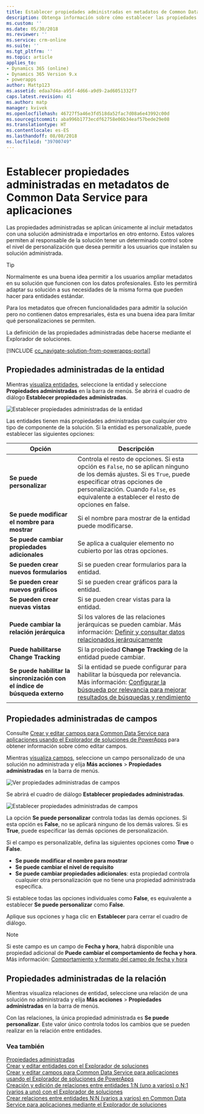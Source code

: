 ```yaml
---
title: Establecer propiedades administradas en metadatos de Common Data Service para aplicaciones | Microsoft Docs
description: Obtenga información sobre cómo establecer las propiedades administradas para los elementos de metadatos en una solución.
ms.custom: ''
ms.date: 05/30/2018
ms.reviewer: ''
ms.service: crm-online
ms.suite: ''
ms.tgt_pltfrm: ''
ms.topic: article
applies_to:
- Dynamics 365 (online)
- Dynamics 365 Version 9.x
- powerapps
author: Mattp123
ms.assetid: edaa7d4a-a95f-4d66-a9d9-2ad6051332f7
caps.latest.revision: 41
ms.author: matp
manager: kvivek
ms.openlocfilehash: 46727f5a46e3fd518da52fac7d08a6e43992c00d
ms.sourcegitcommit: aba996b1773ecdf62758e06b34eaf57bede29e08
ms.translationtype: HT
ms.contentlocale: es-ES
ms.lasthandoff: 08/08/2018
ms.locfileid: "39700749"
---
```

# <a name="set-managed-properties-in-common-data-service-for-apps-metadata"></a>Establecer propiedades administradas en metadatos de Common Data Service para aplicaciones 

Las propiedades administradas se aplican únicamente al incluir metadatos con una solución administrada e importarlos en otro entorno. Estos valores permiten al responsable de la solución tener un determinado control sobre el nivel de personalización que desea permitir a los usuarios que instalen su solución administrada. 

> [!TIP]
> Normalmente es una buena idea permitir a los usuarios ampliar metadatos en su solución que funcionen con los datos profesionales. Esto les permitirá adaptar su solución a sus necesidades de la misma forma que pueden hacer para entidades estándar.
>
>Para los metadatos que ofrecen funcionalidades para admitir la solución pero no contienen datos empresariales, ésta es una buena idea para limitar qué personalizaciones se permiten.

La definición de las propiedades administradas debe hacerse mediante el Explorador de soluciones.

[!INCLUDE [cc_navigate-solution-from-powerapps-portal](../../includes/cc_navigate-solution-from-powerapps-portal.md)]

## <a name="entity-managed-properties"></a>Propiedades administradas de la entidad

Mientras [visualiza entidades](create-edit-entities-solution-explorer.md#view-entities), seleccione la entidad y seleccione **Propiedades administradas** en la barra de menús.  Se abrirá el cuadro de diálogo **Establecer propiedades administradas**.

![Establecer propiedades administradas de la entidad](media/set-managed-properties.png)
  
Las entidades tienen más propiedades administradas que cualquier otro tipo de componente de la solución. Si la entidad es personalizable, puede establecer las siguientes opciones:  

|Opción|Descripción|
|--|--|
|**Se puede personalizar** |Controla el resto de opciones. Si esta opción es `False`, no se aplican ninguno de los demás ajustes. Si es `True`, puede especificar otras opciones de personalización. Cuando `False`, es equivalente a establecer el resto de opciones en false.|
|**Se puede modificar el nombre para mostrar**|Si el nombre para mostrar de la entidad puede modificarse.|
|**Se puede cambiar propiedades adicionales** |Se aplica a cualquier elemento no cubierto por las otras opciones.|
|**Se pueden crear nuevos formularios**|Si se pueden crear formularios para la entidad.|
|**Se pueden crear nuevos gráficos**|Si se pueden crear gráficos para la entidad.|
|**Se pueden crear nuevas vistas** |Si se pueden crear vistas para la entidad.|
|**Puede cambiar la relación jerárquica**|Si los valores de las relaciones jerárquicas se pueden cambiar. Más información: [Definir y consultar datos relacionados jerárquicamente](define-query-hierarchical-data.md)|
|**Puede habilitarse Change Tracking** |Si la propiedad **Change Tracking** de la entidad puede cambiar.|
|**Se puede habilitar la sincronización con el índice de búsqueda externo** |Si la entidad se puede configurar para habilitar la búsqueda por relevancia. Más información: [Configurar la búsqueda por relevancia para mejorar resultados de búsquedas y rendimiento](/dynamics365/customer-engagement/admin/configure-relevance-search-organization) |

## <a name="field-managed-properties"></a>Propiedades administradas de campos

Consulte [Crear y editar campos para Common Data Service para aplicaciones usando el Explorador de soluciones de PowerApps](create-edit-field-solution-explorer.md) para obtener información sobre cómo editar campos.

Mientras [visualiza campos](create-edit-field-solution-explorer.md#view-fields), seleccione un campo personalizado de una solución no administrada y elija **Más acciones** >  **Propiedades administradas** en la barra de menús.

![Ver propiedades administradas de campos](media/view-field-managed-properties-solution-explorer.png)  
  
Se abrirá el cuadro de diálogo **Establecer propiedades administradas**.

![Establecer propiedades administradas de campos](media/set-field-managed-property.png)

La opción **Se puede personalizar** controla todas las demás opciones. Si esta opción es **False**, no se aplicará ninguno de los demás valores. Si es **True**, puede especificar las demás opciones de personalización.  
  
Si el campo es personalizable, defina las siguientes opciones como **True** o **False**.  
  
- **Se puede modificar el nombre para mostrar**
- **Se puede cambiar el nivel de requisito** 
- **Se puede cambiar propiedades adicionales**: esta propiedad controla cualquier otra personalización que no tiene una propiedad administrada específica.

Si establece todas las opciones individuales como **False**, es equivalente a establecer **Se puede personalizar** como **False**.  

Aplique sus opciones y haga clic en **Establecer** para cerrar el cuadro de diálogo.

> [!NOTE]
> Si este campo es un campo de **Fecha y hora**, habrá disponible una propiedad adicional de **Puede cambiar el comportamiento de fecha y hora**. Más información: [Comportamiento y formato del campo de fecha y hora](behavior-format-date-time-field.md)

## <a name="relationship-managed-properties"></a>Propiedades administradas de la relación

Mientras visualiza relaciones de entidad, seleccione una relación de una solución no administrada y elija **Más acciones** > **Propiedades administradas** en la barra de menús.
  
Con las relaciones, la única propiedad administrada es **Se puede personalizar**. Este valor único controla todos los cambios que se pueden realizar en la relación entre entidades. 


### <a name="see-also"></a>Vea también

[Propiedades administradas](solutions-overview.md#managed-properties)<br />
[Crear y editar entidades con el Explorador de soluciones](create-edit-entities-solution-explorer.md)<br />
[Crear y editar campos para Common Data Service para aplicaciones usando el Explorador de soluciones de PowerApps](create-edit-field-solution-explorer.md)<br />
[Creación y edición de relaciones entre entidades 1:N (uno a varios) o N:1 (varios a uno) con el Explorador de soluciones](create-edit-1n-relationships-solution-explorer.md)<br />
[Crear relaciones entre entidades N:N (varios a varios) en Common Data Service para aplicaciones mediante el Explorador de soluciones](create-edit-nn-relationships-solution-explorer.md)